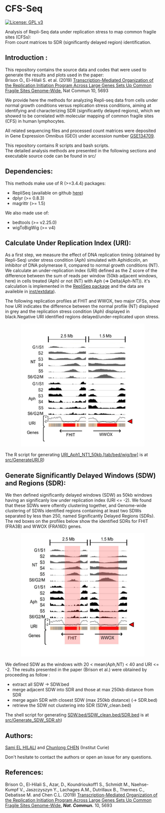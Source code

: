 # CFS-Seq  
[![License: GPL v3](https://img.shields.io/badge/License-GPLv3-blue.svg)](https://www.gnu.org/licenses/gpl-3.0)

Analysis of Repli-Seq data under replication stress to map common fragile sites (CFSs):   
From count matrices to SDR (significantly delayed region) identification.

## Introduction :
 
This repository contains the source data and codes that were used to generate the results and plots used in the paper:  
Brison O., El-Hilali S. et al. (2019) [Transcription-Mediated Organization of the Replication Initiation Program Across Large Genes Sets Up Common Fragile Sites Genome-Wide.](https://doi.org/10.1038/s41467-019-13674-5) Nat Commun 10, 5693

We provide here the methods for analyzing Repli-seq data from cells under normal growth conditions versus replication stress conditions, aiming at identifying and characterizing SDR (significantly delayed regions), which we showed to be correlated with molecular mapping of common fragile sites (CFS) in human lymphocytes.  

All related sequencing files and processed count matrices were deposited in Gene Expression Omnibus (GEO) under accession number [GSE134709](https://www.ncbi.nlm.nih.gov/geo/query/acc.cgi?acc=GSE134709).

This repository contains R scripts and bash scripts.  
The detailed analysis methods are presented in the following sections and executable source code can be found in src/  

## Dependencies:

This methods make use of  R (>=3.4.4) packages:  
* RepliSeq (available on github [here](https://github.com/CL-CHEN-Lab/RepliSeq))
* dplyr (>= 0.8.3) 
* magrittr (>= 1.5)

We also made use of:  
* bedtools (>= v2.25.0)
* wigToBigWig (>= v4)

## Calculate Under Replication Index (URI):

As a first step, we measure the effect of DNA replication timing (obtained by Repli-Seq) under stress condition (Aph) simulated with Aphidicolin, an inhibitor of DNA polymerase II, compared to normal growth conditions (NT). We calculate an under-replication index (URI) defined as the Z score of the difference between the sum of reads per window (50kb adjacent windows, here) in cells treated (Aph) or not (NT) with Aph (=> Delta(Aph-NT)). it's calculation is implemented in the [RepliSeq package](https://github.com/CL-CHEN-Lab/RepliSeq) and the data are availeble in [inst/extdata](https://github.com/CL-CHEN-Lab/CFS-Seq/tree/master/inst/extdata)). 

The following replication profiles at FHIT and WWOX, two major CFSs, show how URI indicates the difference between the normal profile (NT) displayed in grey and the replication stress condition (Aph) displayed in black.Negative URI identified regions delayed/under-replicated upon stress. 

<p align="center">
<img src="inst/img/FHIT_WWOX_replication_profiles.png" width="400" height="400">
 </p>
 

The R script for generating [URI_Aph1_NT1_50kb.[tab/bed/wig/bw]](https://github.com/CL-CHEN-Lab/CFS-Seq/tree/master/inst/outputs) is at [src/GenerateURI.R](https://github.com/CL-CHEN-Lab/CFS-Seq/tree/master/src/GenerateURI.R))
 

## Generate Significantly Delayed Windows (SDW) and Regions (SDR):

We then defined significantly delayed windows (SDW) as 50kb windows having an significanly low under replication index (URI <= -2). We found that these SDWs were oftently clustering together, and Genome-wide clustering of SDWs identified regions containing at least two SDWs separated by less than 250, named Significantly Delayed Regions (SDRs). The red boxes on the profiles below show the identified SDRs for FHIT (FRA3B) and WWOX (FRA16D) genes.


<p align="center">
<img src="inst/img/FHIT_WWOX_replication_profiles_SDR.png" width="400" height="400">
 </p>

We defined SDW as the windows with 20 < mean(Aph,NT) < 40 and URI <= -2.
The results presented in the paper (Brison et al.) were obtained by proceeding as follow :

* extract all SDW -> SDW.bed
* merge adjacent SDW into SDR and those at max 250kb distance from SDR 
* merge again SDR with closest SDW (max 250kb distance) (-> SDR.bed)
* retrieve the SDW not clustering into SDR (SDW_clean.bed)

The shell script for generating [SDW.bed/SDW_clean.bed/SDR.bed](https://github.com/CL-CHEN-Lab/CFS-Seq/tree/master/inst/outputs) is at [src/Generate_SDW_SDR.sh](https://github.com/CL-CHEN-Lab/CFS-Seq/tree/master/src/Generate_SDW_SDR.sh))
 

## Authors: 

[Sami EL HILALI](mailto:elhilali.sami@gmail.com) and [Chunlong CHEN](mailto:chunlong.chen@curie.fr) (Institut Curie) 

Don't hesitate to contact the authors or open an issue for any questions.

## References: 

Brison O., El-Hilali S., Azar, D., Koundrioukoff1 S., Schmidt M., Naehse-Kumpf V., Jaszczyszyn Y., Lachages A.M., Dutrillaux B., Thermes C., Debatisse M. and Chen C.L. (2019) [Transcription-Mediated Organization of the Replication Initiation Program Across Large Genes Sets Up Common Fragile Sites Genome-Wide.](https://doi.org/10.1038/s41467-019-13674-5) ***Nat. Commun.*** 10, 5693



